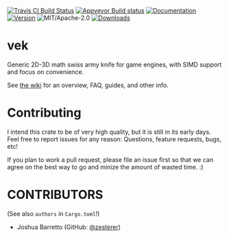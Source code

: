 [![Travis CI Build Status](https://travis-ci.org/yoanlcq/vek.svg?branch=master)](https://travis-ci.org/yoanlcq/vek)
[![Appveyor Build status](https://ci.appveyor.com/api/projects/status/ir0d4pkpkfwv643q/branch/master?svg=true)](https://ci.appveyor.com/project/yoanlcq/vek/branch/master)
[![Documentation](https://docs.rs/vek/badge.svg)](https://docs.rs/vek)
[![Version](https://img.shields.io/crates/v/vek.svg)](https://crates.io/crates/vek)
![MIT/Apache-2.0](https://img.shields.io/badge/License-MIT%2FApache--2.0-blue.svg)
[![Downloads](https://img.shields.io/crates/d/vek.svg)](https://crates.io/crates/vek)

# vek

Generic 2D-3D math swiss army knife for game engines, with SIMD support and focus on convenience.

See [the wiki](https://github.com/yoanlcq/vek/wiki) for an overview, FAQ, guides, and other info.


# Contributing

I intend this crate to be of very high quality, but it is still in its early days.
Feel free to report issues for any reason: Questions, feature requests, bugs, etc!

If you plan to work a pull request, please file an issue first so that we can agree on the best way to go and minize the amount of wasted time. :)

# CONTRIBUTORS

(See also `authors` in `Cargo.toml`!)

- Joshua Barretto (GitHub: [@zesterer](https://github.com/zesterer))